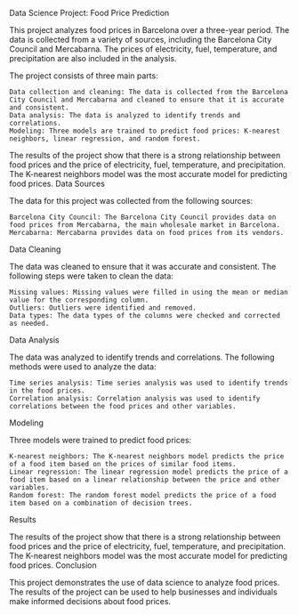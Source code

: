 Data Science Project: Food Price Prediction

This project analyzes food prices in Barcelona over a three-year period. The data is collected from a variety of sources, including the Barcelona City Council and Mercabarna. The prices of electricity, fuel, temperature, and precipitation are also included in the analysis.

The project consists of three main parts:

    Data collection and cleaning: The data is collected from the Barcelona City Council and Mercabarna and cleaned to ensure that it is accurate and consistent.
    Data analysis: The data is analyzed to identify trends and correlations.
    Modeling: Three models are trained to predict food prices: K-nearest neighbors, linear regression, and random forest.

The results of the project show that there is a strong relationship between food prices and the price of electricity, fuel, temperature, and precipitation. The K-nearest neighbors model was the most accurate model for predicting food prices.
Data Sources

The data for this project was collected from the following sources:

    Barcelona City Council: The Barcelona City Council provides data on food prices from Mercabarna, the main wholesale market in Barcelona.
    Mercabarna: Mercabarna provides data on food prices from its vendors.

Data Cleaning

The data was cleaned to ensure that it was accurate and consistent. The following steps were taken to clean the data:

    Missing values: Missing values were filled in using the mean or median value for the corresponding column.
    Outliers: Outliers were identified and removed.
    Data types: The data types of the columns were checked and corrected as needed.

Data Analysis

The data was analyzed to identify trends and correlations. The following methods were used to analyze the data:

    Time series analysis: Time series analysis was used to identify trends in the food prices.
    Correlation analysis: Correlation analysis was used to identify correlations between the food prices and other variables.

Modeling

Three models were trained to predict food prices:

    K-nearest neighbors: The K-nearest neighbors model predicts the price of a food item based on the prices of similar food items.
    Linear regression: The linear regression model predicts the price of a food item based on a linear relationship between the price and other variables.
    Random forest: The random forest model predicts the price of a food item based on a combination of decision trees.

Results

The results of the project show that there is a strong relationship between food prices and the price of electricity, fuel, temperature, and precipitation. The K-nearest neighbors model was the most accurate model for predicting food prices.
Conclusion

This project demonstrates the use of data science to analyze food prices. The results of the project can be used to help businesses and individuals make informed decisions about food prices.
